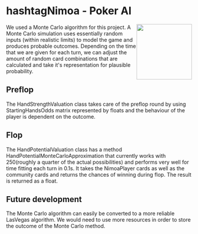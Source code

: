 # hashtagNimoa - Poker AI

<img src="http://i.ebayimg.com/11/!BwOYqQwCGk~$(KGrHqUOKjcEve5QYT4eBMH9WHWGTQ~~_35.JPG" style="float: right;" width="150px"/>

We used a Monte Carlo algorithm for this project. A Monte Carlo simulation uses essentially random inputs (within realistic limits) to model the game and produces probable outcomes.
Depending on the time that we are given for each turn, we can adjust the amount of random card combinations that are calculated and take it's representation for plausible probability.

## Preflop

The HandStrengthValuation class takes care of the preflop round by using StartingHandsOdds matrix represented by floats and the behaviour of the player is dependent on the outcome.

## Flop

The HandPotentialValuation class has a method HandPotentialMonteCarloApproximation that currently works with 250(roughly a quarter of the actual possibilities) and performs very well for time fitting each turn in 0.1s. It takes the NimoaPlayer cards as well as the community cards and returns the chances of winning during flop. The result is returned as a float. 

## Future development

The Monte Carlo algorithm can easily be converted to a more reliable LasVegas algorithm. We would need to use more resources in order to store the outcome of the Monte Carlo method.
